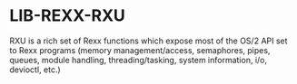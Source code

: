 # LIB-REXX-RXU
RXU is a rich set of Rexx functions which expose most of the OS/2 API set to Rexx programs (memory management/access, semaphores, pipes, queues, module handling, threading/tasking, system information, i/o, devioctl, etc.)

